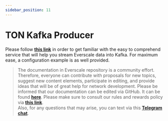 ```yaml
---
sidebar_position: 11
---
```


# TON Kafka Producer

Please follow [**this link**](https://github.com/broxus/ton-kafka-producer) in order to get familiar with the easy to comprehend service that will help you stream Everscale data into Kafka. For maximum ease, a configuration example is as well provided. 

> The documentation in Everscale repository is a community effort. Therefore, everyone can contribute with proposals for new topics, suggest new content elements, participate in editing, and provide ideas that will be of great help for network development. Please be informed that our documentation can be edited via GitHub. It can be found [**here**](https://docs.everscale.network/). 
Please make sure to consult our rules and rewards policy via [**this link**](https://docs.everscale.network/contribute/hot-streams/documentations).  
Also, for any questions that may arise, you can text via this [**Telegram chat**](https://t.me/+C2IpQXWZtCwxYzEy).